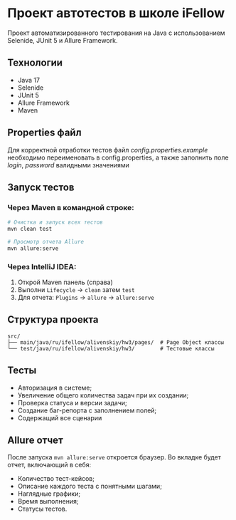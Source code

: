 # Проект автотестов в школе iFellow

Проект автоматизированного тестирования на Java с использованием Selenide, JUnit 5 и Allure Framework.

## Технологии
- Java 17
- Selenide
- JUnit 5
- Allure Framework
- Maven

## Properties файл
Для корректной отработки тестов файл _config.properties.example_ необходимо переименовать 
в config.properties, а также заполнить поле _login_, _password_ валидными значениями 

## Запуск тестов

### Через Maven в командной строке:
```bash
# Очистка и запуск всех тестов
mvn clean test

# Просмотр отчета Allure
mvn allure:serve
```

### Через IntelliJ IDEA:
1. Открой Maven панель (справа)
2. Выполни `Lifecycle` → `clean` затем `test`
3. Для отчета: `Plugins` → `allure` → `allure:serve`

## Структура проекта
```
src/
├── main/java/ru/ifellow/alivenskiy/hw3/pages/  # Page Object классы
└── test/java/ru/ifellow/alivenskiy/hw3/        # Тестовые классы
```

## Тесты
- Авторизация в системе;
- Увеличение общего количества задач при их создании;
- Проверка статуса и версии задачи;
- Создание баг-репорта с заполнением полей;
- Содержащий все сценарии

## Allure отчет
После запуска `mvn allure:serve` откроется браузер. Во вкладке будет отчет, включающий в себя:
- Количество тест-кейсов;
- Описание каждого теста с понятными шагами;
- Наглядные графики;
- Время выполнения;
- Статусы тестов.